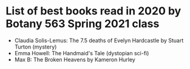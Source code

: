 # List of best books read in 2020 by Botany 563 Spring 2021 class

- Claudia Solis-Lemus: The 7.5 deaths of Evelyn Hardcastle by Stuart Turton (mystery)
- Emma Howell: The Handmaid's Tale (dystopian sci-fi)
- Max B: The Broken Heavens by Kameron Hurley
